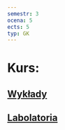 ```yaml
---
semestr: 3
ocena: 5
ects: 5
typ: GK
---
```


# Kurs:
## [Wykłady](/Notatki/Semestr%203/Podstawy%20przetwarzania%20sygnałów/Wykłady/Wykłady.md)
## [Labolatoria](/Notatki/Semestr%203/Podstawy%20przetwarzania%20sygnałów/Labolatoria/Labolatoria.md)